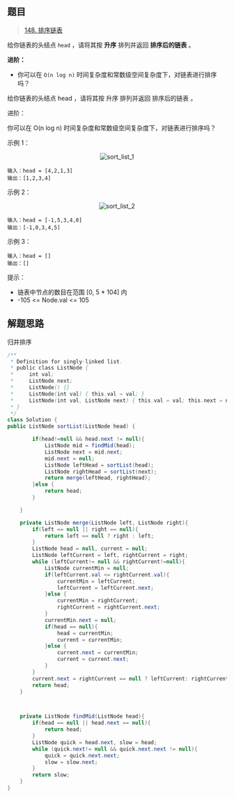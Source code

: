 ## 题目

> [148. 排序链表](https://leetcode-cn.com/problems/sort-list/)


给你链表的头结点 `head` ，请将其按 **升序** 排列并返回 **排序后的链表** 。

**进阶：**

- 你可以在 `O(n log n)` 时间复杂度和常数级空间复杂度下，对链表进行排序吗？

给你链表的头结点 head ，请将其按 升序 排列并返回 排序后的链表 。

进阶：

你可以在 O(n log n) 时间复杂度和常数级空间复杂度下，对链表进行排序吗？

示例 1：

<center><img src="https://ning-wang.oss-cn-beijing.aliyuncs.com/blog-images/sort_list_1.jpg" alt="sort_list_1"  /></center>

```
输入：head = [4,2,1,3]
输出：[1,2,3,4]
```

示例 2：

<center><img src="https://ning-wang.oss-cn-beijing.aliyuncs.com/blog-images/sort_list_2.jpg" alt="sort_list_2"  /></center>

```
输入：head = [-1,5,3,4,0]
输出：[-1,0,3,4,5]
```

示例 3：

```
输入：head = []
输出：[]
```




提示：

* 链表中节点的数目在范围 [0, 5 * 104] 内
* -105 <= Node.val <= 105

## 解题思路

归并排序

```java
/**
 * Definition for singly-linked list.
 * public class ListNode {
 *     int val;
 *     ListNode next;
 *     ListNode() {}
 *     ListNode(int val) { this.val = val; }
 *     ListNode(int val, ListNode next) { this.val = val; this.next = next; }
 * }
 */
class Solution {
public ListNode sortList(ListNode head) {

        if(head!=null && head.next != null){
            ListNode mid = findMid(head);
            ListNode next = mid.next;
            mid.next = null;
            ListNode leftHead = sortList(head);
            ListNode rightHead = sortList(next);
            return merge(leftHead, rightHead);
        }else {
            return head;
        }

    }

    private ListNode merge(ListNode left, ListNode right){
        if(left == null || right == null){
            return left == null ? right : left;
        }
        ListNode head = null, current = null;
        ListNode leftCurrent = left, rightCurrent = right;
        while (leftCurrent!= null && rightCurrent!=null){
            ListNode currentMin = null;
            if(leftCurrent.val <= rightCurrent.val){
                currentMin = leftCurrent;
                leftCurrent = leftCurrent.next;
            }else {
                currentMin = rightCurrent;
                rightCurrent = rightCurrent.next;
            }
            currentMin.next = null;
            if(head == null){
                head = currentMin;
                current = currentMin;
            }else {
                current.next = currentMin;
                current = current.next;
            }
        }
        current.next = rightCurrent == null ? leftCurrent: rightCurrent;
        return head;
    }



    private ListNode findMid(ListNode head){
        if(head == null || head.next == null){
            return head;
        }
        ListNode quick = head.next, slow = head;
        while (quick.next!= null && quick.next.next != null){
            quick = quick.next.next;
            slow = slow.next;
        }
        return slow;
    }
}
```


